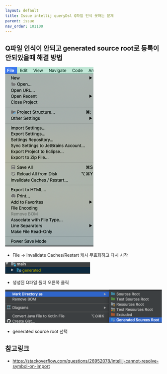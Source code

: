 ```yaml
---
layout: default
title: Issue intellij queryDsl Q파일 인식 못하는 문제
parent: issue
nav_order: 101100
---
```


## Q파일 인식이 안되고 generated source root로 등록이 안되있을때 해결 방법

![](/docs/attach/intellij-queryDsl01.png)
* File -> Invalidate Caches/Restart 캐시 무효화하고 다시 시작

![](/docs/attach/intellij-queryDsl02.png)
* 생성된 Q파일 폴더 오른쪽 클릭

![](/docs/attach/intellij-queryDsl03.png)
* generated source root 선택

## 참고링크
* https://stackoverflow.com/questions/26952078/intellij-cannot-resolve-symbol-on-import
